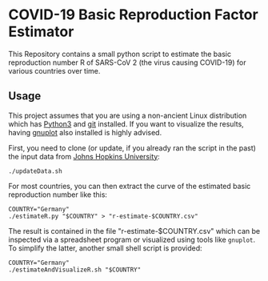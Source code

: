 # COVID-19 Basic Reproduction Factor Estimator

This Repository contains a small python script to estimate the basic
reproduction number R of SARS-CoV 2 (the virus causing COVID-19) for
various countries over time.

## Usage

This project assumes that you are using a non-ancient Linux
distribution which has [Python3](https://python.org) and
[git](https://git-scm.com) installed. If you want to visualize the
results, having [gnuplot](http://www.gnuplot.info) also installed is
highly advised.

First, you need to clone (or update, if you already ran the script in
the past) the input data from [Johns Hopkins
University](https://github.com/CSSEGISandData/COVID-19):

```terminal
./updateData.sh
```

For most countries, you can then extract the curve of the estimated
basic reproduction number like this:

```terminal
COUNTRY="Germany"
./estimateR.py "$COUNTRY" > "r-estimate-$COUNTRY.csv"
```

The result is contained in the file "r-estimate-$COUNTRY.csv" which
can be inspected via a spreadsheet program or visualized using tools
like `gnuplot`. To simplify the latter, another small shell script is
provided:

```terminal
COUNTRY="Germany"
./estimateAndVisualizeR.sh "$COUNTRY"
```
